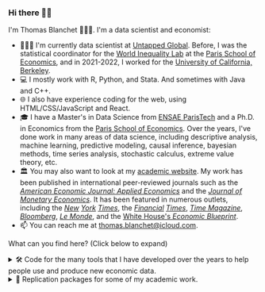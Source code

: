 ### Hi there 👋🏻

I'm Thomas Blanchet 🧔🏼‍♂️. I'm a data scientist and economist:

- 👨🏼‍💻 I'm currently data scientist at [Untapped Global](https://untapped-global.com/). Before, I was the statistical coordinator for the [World Inequality Lab](https://wid.world/) at the [Paris School of Economics](https://www.parisschoolofeconomics.eu/en/), and in 2021-2022, I worked for the [University of California, Berkeley](https://www.berkeley.edu/).
- 💻 I mostly work with R, Python, and Stata. And sometimes with Java and C++.
- 🌐 I also have experience coding for the web, using HTML/CSS/JavaScript and React.
- 🎓 I have a Master's in Data Science from [ENSAE ParisTech](https://www.ensae.fr/en) and a Ph.D. in Economics from the [Paris School of Economics](https://www.parisschoolofeconomics.eu/en/). Over the years, I've done work in many areas of data science, including descriptive analysis, machine learning, predictive modeling, causal inference, bayesian methods, time series analysis, stochastic calculus, extreme value theory, etc.
- 🏛 You may also want to look at my [academic website](https://www.thomasblanchet.com/). My work has been published in international peer-reviewed journals such as the [*American Economic Journal: Applied Economics*](https://www.aeaweb.org/articles?id=10.1257/app.20200703) and the [*Journal of Monetary Economics*](https://www.sciencedirect.com/journal/journal-of-monetary-economics). It has been featured in numerous outlets, including the [*New*](https://www.nytimes.com/2022/02/04/opinion/income-wealth-inequality-pandemic.html) [*York*](https://www.nytimes.com/2022/09/05/opinion/has-bidenomics-been-good-for-workers.html) [*Times*](https://www.nytimes.com/2022/02/02/opinion/inequality-wealth-pandemic.html), the [*Financial*](https://www.ft.com/content/66986afb-1ce5-4123-8ce7-676414d68b88) [*Times*](https://www.ft.com/content/4ef7b341-4ce4-4115-bd9c-1338086e426a), [*Time Magazine*](https://time.com/6143809/theres-a-new-way-to-watch-the-widening-income-gap-in-almost-real-time/), [*Bloomberg*](https://www.bloomberg.com/news/articles/2022-08-01/us-inequality-in-recession-there-s-new-tool-to-see-economy-going-off-the-rails), [*Le Monde*](https://www.lemonde.fr/economie/article/2019/04/02/inegalites-les-ecarts-de-revenus-ont-augmente-partout-en-europe_5444517_3234.html), and the [White House's *Economic Blueprint*](https://www.whitehouse.gov/wp-content/uploads/2022/09/Biden-Economic-Blueprint-Report-720PM-MASTER-DOC.pdf).
- 📫 You can reach me at <thomas.blanchet@icloud.com>.

What can you find here? (Click below to expand)
<details>
<summary>🛠 Code for the many tools that I have developed over the years to help people use and produce new economic data.</summary>
<br>

- [**gpinter**](https://github.com/thomasblanchet/gpinter) — R package with an [online interface](https://wid.world/gpinter), used by researchers worldwide to make use of the historical data on income and wealth published by tax authorities.
- [**enforce**](https://github.com/thomasblanchet/enforce) — a Stata command to adjust values and fill in missing data based on an arbitrary set of accounting identities between variables. The tool relies on methods from [quadratic programming](https://en.wikipedia.org/wiki/Quadratic_programming) and [singular value decomposition](https://en.wikipedia.org/wiki/Singular_value_decomposition) to intelligently perform the task.
- [**bfmcorr**](https://github.com/thomasblanchet/bfmcorr) — a Stata command to correct representativity in surveys using tax data, using tools from calibration theory and a custom-made methodology to automatically determine the optimal way of combining the data.
- **WID.world download tools** — [R](https://github.com/WIDworld/wid-r-tool) and [Stata](https://github.com/WIDworld/wid-stata-tool) commands that use the WID.world JSON API to easily download wealth and income data in statistical software.
</details>
<details>
<summary>📖 Replication packages for some of my academic work.</summary>
<br>

- [*Uncovering the Dynamics of the Wealth Distribution*](https://github.com/thomasblanchet/uncovering-wealth-dynamics) — a new methodology that uses stochastic calculus to decompose the dynamics of wealth inequality in the United States. See also the [companion website](https://thomasblanchet.github.io/wealth-tax/), which applies the paper's tools to study wealth taxation, and its [GitHub repository](https://github.com/thomasblanchet/long-run-wealth-tax-simulator).
- [*Real-Time Inequality*](https://github.com/thomasblanchet/real-time-inequality) — a first-of-its-kind tool that combines many economic datasets to nowcast the distribution of income and wealth in the United States. See also the [companion website](https://realtimeinequality.org/) that publishes monthly and quarterly data updates.
</details>

